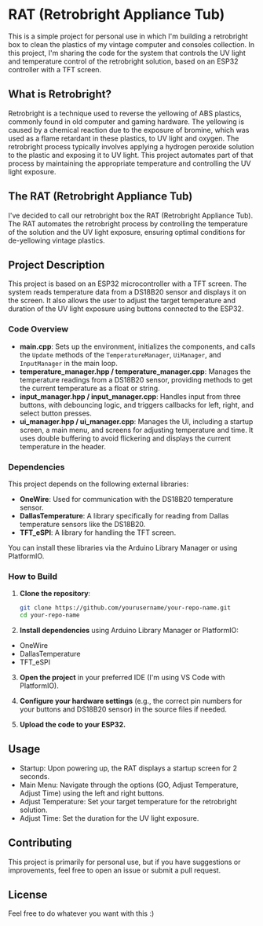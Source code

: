 # RAT (Retrobright Appliance Tub)

This is a simple project for personal use in which I'm building a retrobright box to clean the plastics of my vintage computer and consoles collection. In this project, I'm sharing the code for the system that controls the UV light and temperature control of the retrobright solution, based on an ESP32 controller with a TFT screen.

## What is Retrobright?

Retrobright is a technique used to reverse the yellowing of ABS plastics, commonly found in old computer and gaming hardware. The yellowing is caused by a chemical reaction due to the exposure of bromine, which was used as a flame retardant in these plastics, to UV light and oxygen. The retrobright process typically involves applying a hydrogen peroxide solution to the plastic and exposing it to UV light. This project automates part of that process by maintaining the appropriate temperature and controlling the UV light exposure.

## The RAT (Retrobright Appliance Tub)

I've decided to call our retrobright box the RAT (Retrobright Appliance Tub). The RAT automates the retrobright process by controlling the temperature of the solution and the UV light exposure, ensuring optimal conditions for de-yellowing vintage plastics.

## Project Description

This project is based on an ESP32 microcontroller with a TFT screen. The system reads temperature data from a DS18B20 sensor and displays it on the screen. It also allows the user to adjust the target temperature and duration of the UV light exposure using buttons connected to the ESP32.

### Code Overview

- **main.cpp**: Sets up the environment, initializes the components, and calls the `Update` methods of the `TemperatureManager`, `UiManager`, and `InputManager` in the main loop.
- **temperature_manager.hpp / temperature_manager.cpp**: Manages the temperature readings from a DS18B20 sensor, providing methods to get the current temperature as a float or string.
- **input_manager.hpp / input_manager.cpp**: Handles input from three buttons, with debouncing logic, and triggers callbacks for left, right, and select button presses.
- **ui_manager.hpp / ui_manager.cpp**: Manages the UI, including a startup screen, a main menu, and screens for adjusting temperature and time. It uses double buffering to avoid flickering and displays the current temperature in the header.

### Dependencies

This project depends on the following external libraries:

- **OneWire**: Used for communication with the DS18B20 temperature sensor.
- **DallasTemperature**: A library specifically for reading from Dallas temperature sensors like the DS18B20.
- **TFT_eSPI**: A library for handling the TFT screen.

You can install these libraries via the Arduino Library Manager or using PlatformIO.

### How to Build

1. **Clone the repository**:
   ```sh
   git clone https://github.com/yourusername/your-repo-name.git
   cd your-repo-name

2. **Install dependencies** using Arduino Library Manager or PlatformIO:
 - OneWire
 - DallasTemperature
 - TFT_eSPI

3. **Open the project** in your preferred IDE (I'm using VS Code with PlatformIO).

4. **Configure your hardware settings** (e.g., the correct pin numbers for your buttons and DS18B20 sensor) in the source files if needed.

5. **Upload the code to your ESP32.**

## Usage

 - Startup: Upon powering up, the RAT displays a startup screen for 2 seconds.
 - Main Menu: Navigate through the options (GO, Adjust Temperature, Adjust Time) using the left and right buttons.
 - Adjust Temperature: Set your target temperature for the retrobright solution.
 - Adjust Time: Set the duration for the UV light exposure.

## Contributing
This project is primarily for personal use, but if you have suggestions or improvements, feel free to open an issue or submit a pull request.

## License
Feel free to do whatever you want with this :)
